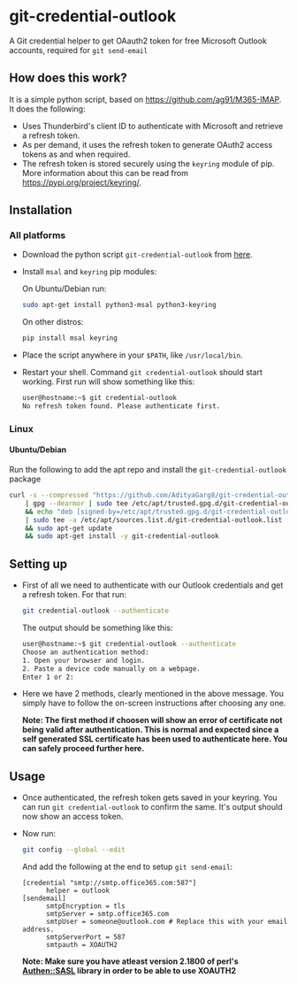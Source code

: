 # git-credential-outlook

A Git credential helper to get OAauth2 token for free Microsoft Outlook accounts, required for `git send-email`

## How does this work?

It is a simple python script, based on https://github.com/ag91/M365-IMAP. It does the following:

- Uses Thunderbird's client ID to authenticate with Microsoft and retrieve a refresh token.
- As per demand, it uses the refresh token to generate OAuth2 access tokens as and when required.
- The refresh token is stored securely using the `keyring` module of pip. More information about this can be read from https://pypi.org/project/keyring/.

## Installation

### All platforms

- Download the python script `git-credential-outlook` from [here](https://raw.githubusercontent.com/AdityaGarg8/git-credential-outlook/refs/heads/main/git-credential-outlook).
- Install `msal` and `keyring` pip modules:

  On Ubuntu/Debian run:

  ```bash
  sudo apt-get install python3-msal python3-keyring
  ```

  On other distros:

  ```bash
  pip install msal keyring
  ```

- Place the script anywhere in your `$PATH`, like `/usr/local/bin`.
- Restart your shell. Command `git credential-outlook` should start working. First run will show something like this:

  ```bash
  user@hostname:~$ git credential-outlook
  No refresh token found. Please authenticate first.
  ```

### Linux

#### Ubuntu/Debian

Run the following to add the apt repo and install the `git-credential-outlook` package

```bash
curl -s --compressed "https://github.com/AdityaGarg8/git-credential-outlook/releases/download/debian/KEY.gpg" \
	| gpg --dearmor | sudo tee /etc/apt/trusted.gpg.d/git-credential-outlook.gpg >/dev/null \
	&& echo "deb [signed-by=/etc/apt/trusted.gpg.d/git-credential-outlook.gpg] https://github.com/AdityaGarg8/git-credential-outlook/releases/download/debian ./" \
	| sudo tee -a /etc/apt/sources.list.d/git-credential-outlook.list
	&& sudo apt-get update
	&& sudo apt-get install -y git-credential-outlook
```

## Setting up

- First of all we need to authenticate with our Outlook credentials and get a refresh token. For that run:

  ```bash
  git credential-outlook --authenticate
  ```

  The output should be something like this:

  ```bash
  user@hostname:~$ git credential-outlook --authenticate
  Choose an authentication method:
  1. Open your browser and login.
  2. Paste a device code manually on a webpage.
  Enter 1 or 2:
  ```
- Here we have 2 methods, clearly mentioned in the above message. You simply have to follow the on-screen instructions after choosing any one.

  **Note: The first method if choosen will show an error of certificate not being valid after authentication. This is normal and expected since a self generated SSL certificate has been used to authenticate here. You can safely proceed further here.**

## Usage

- Once authenticated, the refresh token gets saved in your keyring. You can run `git credential-outlook` to confirm the same. It's output should now show an access token.
- Now run:

  ```bash
  git config --global --edit
  ```

  And add the following at the end to setup `git send-email`:

  ```config
  [credential "smtp://smtp.office365.com:587"]
        helper = outlook
  [sendemail]
        smtpEncryption = tls
        smtpServer = smtp.office365.com
        smtpUser = someone@outlook.com # Replace this with your email address.
        smtpServerPort = 587
        smtpauth = XOAUTH2
  ```
  **Note: Make sure you have atleast version 2.1800 of perl's [Authen::SASL](https://metacpan.org/dist/Authen-SASL) library in order to be able to use XOAUTH2**
